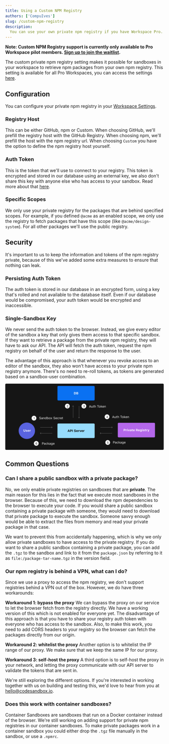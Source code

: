 ```yaml
---
title: Using a Custom NPM Registry
authors: ['CompuIves']
slug: /custom-npm-registry
description:
  You can use your own private npm registry if you have Workspace Pro.
---
```


**Note: Custom NPM Registry support is currently only available to Pro Workspace
pilot members.
[Sign up to join the waitlist](https://airtable.com/shrlgLSJWiX8rYqyG).**

The custom private npm registry setting makes it possible for sandboxes in your
workspace to retrieve npm packages from your own npm registry. This setting is
available for all Pro Workspaces, you can access the settings
[here](https://codesandbox.io/dashboard/settings/npm-registry).

## Configuration

You can configure your private npm registry in your
[Workspace Settings](https://codesandbox.io/dashboard/settings/npm-registry).

### Registry Host

This can be either GitHub, npm or Custom. When choosing GitHub, we'll prefill
the registry host with the GitHub Registry. When choosing npm, we'll prefill the
host with the npm registry url. When choosing `Custom` you have the option to
define the npm registry host yourself.

### Auth Token

This is the token that we'll use to connect to your registry. This token is
encrypted and stored in our database using an external key, we also don't share
this key with anyone else who has access to your sandbox. Read more about that
[here](#security).

### Specific Scopes

We only use your private registry for the packages that are behind specified
scopes. For example, if you defined `@acme` as an enabled scope, we only use the
registry to fetch packages that have this scope (like `@acme/design-system`).
For all other packages we'll use the public registry.

## Security

It's important to us to keep the information and tokens of the npm registry
private, because of this we've added some extra measures to ensure that nothing
can leak.

### Persisting Auth Token

The auth token is stored in our database in an encrypted form, using a key
that's rolled and not available to the database itself. Even if our database
would be compromised, your auth token would be encrypted and inaccessible.

### Single-Sandbox Key

We never send the auth token to the browser. Instead, we give every editor of
the sandbox a key that only gives them access to that specific sandbox. If they
want to retrieve a package from the private npm registry, they will have to ask
our API. The API will fetch the auth token, request the npm registry on behalf
of the user and return the response to the user.

The advantage of this approach is that whenever you revoke access to an editor
of the sandbox, they also won't have access to your private npm registry
anymore. There's no need to re-roll tokens, as tokens are generated based on a
sandbox-user combination.

![Request structure of the custom registry implementation](./images/custom-registry-infra.jpg)

## Common Questions

### Can I share a public sandbox with a private package?

No, we only enable private registries on sandboxes that are **private**. The
main reason for this lies in the fact that we execute most sandboxes in the
browser. Because of this, we need to download the npm dependencies to the
browser to execute your code. If you would share a public sandbox containing a
private package with someone, they would need to download that private package
to execute the sandbox. Someone savvy enough would be able to extract the files
from memory and read your private package in that case.

We want to prevent this from accidentally happening, which is why we only allow
private sandboxes to have access to the private registry. If you do want to
share a public sandbox containing a private package, you can add the `.tgz` to
the sandbox and link to it from the `package.json` by referring to it as
`file:/package-tar-name.tgz` in the version field.

### Our npm registry is behind a VPN, what can I do?

Since we use a proxy to access the npm registry, we don't support registries
behind a VPN out of the box. However, we do have three workarounds:

**Workaround 1: bypass the proxy** We can bypass the proxy on our service to let
the browser fetch from the registry directly. We have a working version of this
which is not enabled for everyone yet. The disadvantage of this approach is that
you have to share your registry auth token with everyone who has access to the
sandbox. Also, to make this work, you need to add CORS headers to your registry
so the browser can fetch the packages directly from our origin.

**Workaround 2: whitelist the proxy** Another option is to whitelist the IP
range of our proxy. We make sure that we keep the same IP for our proxy.

**Workaround 3: self-host the proxy** A third option is to self-host the proxy
in your network, and letting the proxy communicate with our API server to
validate the tokens that are sent in.

We're still exploring the different options. If you're interested in working
together with us on building and testing this, we'd love to hear from you at
[hello@codesandbox.io](mailto:hello@codesandbox.io).

<!--
Commented because we don't support this yet, and still unsure whether we actually should
support this.

### Can I use a .npmrc file?

If you have a `.npmrc` in your sandbox, and the sandbox belongs to a Pro
Workspace, we'll use the credentials in the `.npmrc` to fetch packages. However,
we discourage this approach, since you'd share your registry auth token with
anyone visiting the sandbox. Using the Workspace Setting ensures that any
collaborator of a sandbox can use the private registry without getting access to
the token. -->

### Does this work with container sandboxes?

Container Sandboxes are sandboxes that run on a Docker container instead of the
browser. We're still working on adding support for private npm registries in our
container sandboxes. To make private packages work in a container sandbox you
could either drop the `.tgz` file manually in the sandbox, or use a `.npmrc`.
